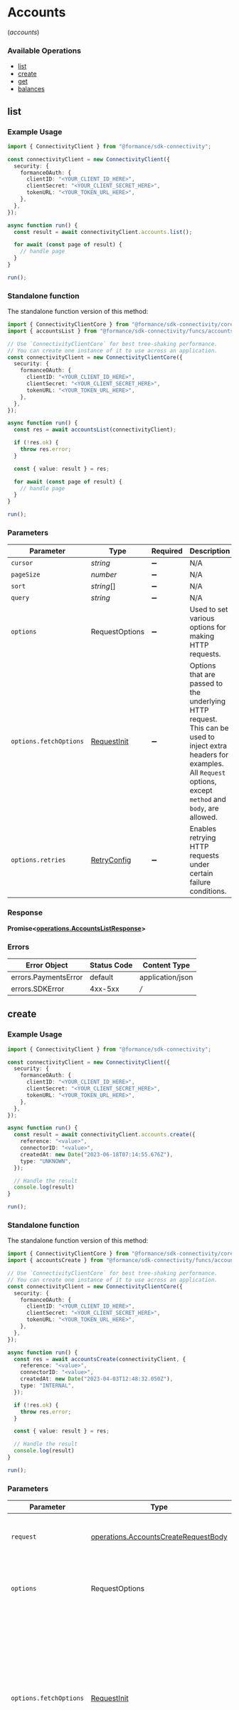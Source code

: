 # Accounts
(*accounts*)

### Available Operations

* [list](#list)
* [create](#create)
* [get](#get)
* [balances](#balances)

## list

### Example Usage

```typescript
import { ConnectivityClient } from "@formance/sdk-connectivity";

const connectivityClient = new ConnectivityClient({
  security: {
    formanceOAuth: {
      clientID: "<YOUR_CLIENT_ID_HERE>",
      clientSecret: "<YOUR_CLIENT_SECRET_HERE>",
      tokenURL: "<YOUR_TOKEN_URL_HERE>",
    },
  },
});

async function run() {
  const result = await connectivityClient.accounts.list();

  for await (const page of result) {
    // handle page
  }
}

run();
```


### Standalone function

The standalone function version of this method:

```typescript
import { ConnectivityClientCore } from "@formance/sdk-connectivity/core.js";
import { accountsList } from "@formance/sdk-connectivity/funcs/accountsList.js";

// Use `ConnectivityClientCore` for best tree-shaking performance.
// You can create one instance of it to use across an application.
const connectivityClient = new ConnectivityClientCore({
  security: {
    formanceOAuth: {
      clientID: "<YOUR_CLIENT_ID_HERE>",
      clientSecret: "<YOUR_CLIENT_SECRET_HERE>",
      tokenURL: "<YOUR_TOKEN_URL_HERE>",
    },
  },
});

async function run() {
  const res = await accountsList(connectivityClient);

  if (!res.ok) {
    throw res.error;
  }

  const { value: result } = res;

  for await (const page of result) {
    // handle page
  }
}

run();
```

### Parameters

| Parameter                                                                                                                                                                      | Type                                                                                                                                                                           | Required                                                                                                                                                                       | Description                                                                                                                                                                    |
| ------------------------------------------------------------------------------------------------------------------------------------------------------------------------------ | ------------------------------------------------------------------------------------------------------------------------------------------------------------------------------ | ------------------------------------------------------------------------------------------------------------------------------------------------------------------------------ | ------------------------------------------------------------------------------------------------------------------------------------------------------------------------------ |
| `cursor`                                                                                                                                                                       | *string*                                                                                                                                                                       | :heavy_minus_sign:                                                                                                                                                             | N/A                                                                                                                                                                            |
| `pageSize`                                                                                                                                                                     | *number*                                                                                                                                                                       | :heavy_minus_sign:                                                                                                                                                             | N/A                                                                                                                                                                            |
| `sort`                                                                                                                                                                         | *string*[]                                                                                                                                                                     | :heavy_minus_sign:                                                                                                                                                             | N/A                                                                                                                                                                            |
| `query`                                                                                                                                                                        | *string*                                                                                                                                                                       | :heavy_minus_sign:                                                                                                                                                             | N/A                                                                                                                                                                            |
| `options`                                                                                                                                                                      | RequestOptions                                                                                                                                                                 | :heavy_minus_sign:                                                                                                                                                             | Used to set various options for making HTTP requests.                                                                                                                          |
| `options.fetchOptions`                                                                                                                                                         | [RequestInit](https://developer.mozilla.org/en-US/docs/Web/API/Request/Request#options)                                                                                        | :heavy_minus_sign:                                                                                                                                                             | Options that are passed to the underlying HTTP request. This can be used to inject extra headers for examples. All `Request` options, except `method` and `body`, are allowed. |
| `options.retries`                                                                                                                                                              | [RetryConfig](../../lib/utils/retryconfig.md)                                                                                                                                  | :heavy_minus_sign:                                                                                                                                                             | Enables retrying HTTP requests under certain failure conditions.                                                                                                               |


### Response

**Promise\<[operations.AccountsListResponse](../../models/operations/accountslistresponse.md)\>**
### Errors

| Error Object         | Status Code          | Content Type         |
| -------------------- | -------------------- | -------------------- |
| errors.PaymentsError | default              | application/json     |
| errors.SDKError      | 4xx-5xx              | */*                  |

## create

### Example Usage

```typescript
import { ConnectivityClient } from "@formance/sdk-connectivity";

const connectivityClient = new ConnectivityClient({
  security: {
    formanceOAuth: {
      clientID: "<YOUR_CLIENT_ID_HERE>",
      clientSecret: "<YOUR_CLIENT_SECRET_HERE>",
      tokenURL: "<YOUR_TOKEN_URL_HERE>",
    },
  },
});

async function run() {
  const result = await connectivityClient.accounts.create({
    reference: "<value>",
    connectorID: "<value>",
    createdAt: new Date("2023-06-18T07:14:55.676Z"),
    type: "UNKNOWN",
  });

  // Handle the result
  console.log(result)
}

run();
```


### Standalone function

The standalone function version of this method:

```typescript
import { ConnectivityClientCore } from "@formance/sdk-connectivity/core.js";
import { accountsCreate } from "@formance/sdk-connectivity/funcs/accountsCreate.js";

// Use `ConnectivityClientCore` for best tree-shaking performance.
// You can create one instance of it to use across an application.
const connectivityClient = new ConnectivityClientCore({
  security: {
    formanceOAuth: {
      clientID: "<YOUR_CLIENT_ID_HERE>",
      clientSecret: "<YOUR_CLIENT_SECRET_HERE>",
      tokenURL: "<YOUR_TOKEN_URL_HERE>",
    },
  },
});

async function run() {
  const res = await accountsCreate(connectivityClient, {
    reference: "<value>",
    connectorID: "<value>",
    createdAt: new Date("2023-04-03T12:48:32.050Z"),
    type: "INTERNAL",
  });

  if (!res.ok) {
    throw res.error;
  }

  const { value: result } = res;

  // Handle the result
  console.log(result)
}

run();
```

### Parameters

| Parameter                                                                                                                                                                      | Type                                                                                                                                                                           | Required                                                                                                                                                                       | Description                                                                                                                                                                    |
| ------------------------------------------------------------------------------------------------------------------------------------------------------------------------------ | ------------------------------------------------------------------------------------------------------------------------------------------------------------------------------ | ------------------------------------------------------------------------------------------------------------------------------------------------------------------------------ | ------------------------------------------------------------------------------------------------------------------------------------------------------------------------------ |
| `request`                                                                                                                                                                      | [operations.AccountsCreateRequestBody](../../models/operations/accountscreaterequestbody.md)                                                                                   | :heavy_check_mark:                                                                                                                                                             | The request object to use for the request.                                                                                                                                     |
| `options`                                                                                                                                                                      | RequestOptions                                                                                                                                                                 | :heavy_minus_sign:                                                                                                                                                             | Used to set various options for making HTTP requests.                                                                                                                          |
| `options.fetchOptions`                                                                                                                                                         | [RequestInit](https://developer.mozilla.org/en-US/docs/Web/API/Request/Request#options)                                                                                        | :heavy_minus_sign:                                                                                                                                                             | Options that are passed to the underlying HTTP request. This can be used to inject extra headers for examples. All `Request` options, except `method` and `body`, are allowed. |
| `options.retries`                                                                                                                                                              | [RetryConfig](../../lib/utils/retryconfig.md)                                                                                                                                  | :heavy_minus_sign:                                                                                                                                                             | Enables retrying HTTP requests under certain failure conditions.                                                                                                               |


### Response

**Promise\<[operations.AccountsCreateResponseBody](../../models/operations/accountscreateresponsebody.md)\>**
### Errors

| Error Object         | Status Code          | Content Type         |
| -------------------- | -------------------- | -------------------- |
| errors.PaymentsError | default              | application/json     |
| errors.SDKError      | 4xx-5xx              | */*                  |

## get

### Example Usage

```typescript
import { ConnectivityClient } from "@formance/sdk-connectivity";

const connectivityClient = new ConnectivityClient({
  security: {
    formanceOAuth: {
      clientID: "<YOUR_CLIENT_ID_HERE>",
      clientSecret: "<YOUR_CLIENT_SECRET_HERE>",
      tokenURL: "<YOUR_TOKEN_URL_HERE>",
    },
  },
});

async function run() {
  const result = await connectivityClient.accounts.get("<value>");

  // Handle the result
  console.log(result)
}

run();
```


### Standalone function

The standalone function version of this method:

```typescript
import { ConnectivityClientCore } from "@formance/sdk-connectivity/core.js";
import { accountsGet } from "@formance/sdk-connectivity/funcs/accountsGet.js";

// Use `ConnectivityClientCore` for best tree-shaking performance.
// You can create one instance of it to use across an application.
const connectivityClient = new ConnectivityClientCore({
  security: {
    formanceOAuth: {
      clientID: "<YOUR_CLIENT_ID_HERE>",
      clientSecret: "<YOUR_CLIENT_SECRET_HERE>",
      tokenURL: "<YOUR_TOKEN_URL_HERE>",
    },
  },
});

async function run() {
  const res = await accountsGet(connectivityClient, "<value>");

  if (!res.ok) {
    throw res.error;
  }

  const { value: result } = res;

  // Handle the result
  console.log(result)
}

run();
```

### Parameters

| Parameter                                                                                                                                                                      | Type                                                                                                                                                                           | Required                                                                                                                                                                       | Description                                                                                                                                                                    |
| ------------------------------------------------------------------------------------------------------------------------------------------------------------------------------ | ------------------------------------------------------------------------------------------------------------------------------------------------------------------------------ | ------------------------------------------------------------------------------------------------------------------------------------------------------------------------------ | ------------------------------------------------------------------------------------------------------------------------------------------------------------------------------ |
| `accountId`                                                                                                                                                                    | *string*                                                                                                                                                                       | :heavy_check_mark:                                                                                                                                                             | N/A                                                                                                                                                                            |
| `options`                                                                                                                                                                      | RequestOptions                                                                                                                                                                 | :heavy_minus_sign:                                                                                                                                                             | Used to set various options for making HTTP requests.                                                                                                                          |
| `options.fetchOptions`                                                                                                                                                         | [RequestInit](https://developer.mozilla.org/en-US/docs/Web/API/Request/Request#options)                                                                                        | :heavy_minus_sign:                                                                                                                                                             | Options that are passed to the underlying HTTP request. This can be used to inject extra headers for examples. All `Request` options, except `method` and `body`, are allowed. |
| `options.retries`                                                                                                                                                              | [RetryConfig](../../lib/utils/retryconfig.md)                                                                                                                                  | :heavy_minus_sign:                                                                                                                                                             | Enables retrying HTTP requests under certain failure conditions.                                                                                                               |


### Response

**Promise\<[operations.AccountsGetResponseBody](../../models/operations/accountsgetresponsebody.md)\>**
### Errors

| Error Object         | Status Code          | Content Type         |
| -------------------- | -------------------- | -------------------- |
| errors.PaymentsError | default              | application/json     |
| errors.SDKError      | 4xx-5xx              | */*                  |

## balances

### Example Usage

```typescript
import { ConnectivityClient } from "@formance/sdk-connectivity";

const connectivityClient = new ConnectivityClient({
  security: {
    formanceOAuth: {
      clientID: "<YOUR_CLIENT_ID_HERE>",
      clientSecret: "<YOUR_CLIENT_SECRET_HERE>",
      tokenURL: "<YOUR_TOKEN_URL_HERE>",
    },
  },
});

async function run() {
  const result = await connectivityClient.accounts.balances({
    accountId: "<value>",
    sort: [
      "<value>",
    ],
  });

  for await (const page of result) {
    // handle page
  }
}

run();
```


### Standalone function

The standalone function version of this method:

```typescript
import { ConnectivityClientCore } from "@formance/sdk-connectivity/core.js";
import { accountsBalances } from "@formance/sdk-connectivity/funcs/accountsBalances.js";

// Use `ConnectivityClientCore` for best tree-shaking performance.
// You can create one instance of it to use across an application.
const connectivityClient = new ConnectivityClientCore({
  security: {
    formanceOAuth: {
      clientID: "<YOUR_CLIENT_ID_HERE>",
      clientSecret: "<YOUR_CLIENT_SECRET_HERE>",
      tokenURL: "<YOUR_TOKEN_URL_HERE>",
    },
  },
});

async function run() {
  const res = await accountsBalances(connectivityClient, {
    accountId: "<value>",
    sort: [
      "<value>",
    ],
  });

  if (!res.ok) {
    throw res.error;
  }

  const { value: result } = res;

  for await (const page of result) {
    // handle page
  }
}

run();
```

### Parameters

| Parameter                                                                                                                                                                      | Type                                                                                                                                                                           | Required                                                                                                                                                                       | Description                                                                                                                                                                    |
| ------------------------------------------------------------------------------------------------------------------------------------------------------------------------------ | ------------------------------------------------------------------------------------------------------------------------------------------------------------------------------ | ------------------------------------------------------------------------------------------------------------------------------------------------------------------------------ | ------------------------------------------------------------------------------------------------------------------------------------------------------------------------------ |
| `request`                                                                                                                                                                      | [operations.AccountsBalancesRequest](../../models/operations/accountsbalancesrequest.md)                                                                                       | :heavy_check_mark:                                                                                                                                                             | The request object to use for the request.                                                                                                                                     |
| `options`                                                                                                                                                                      | RequestOptions                                                                                                                                                                 | :heavy_minus_sign:                                                                                                                                                             | Used to set various options for making HTTP requests.                                                                                                                          |
| `options.fetchOptions`                                                                                                                                                         | [RequestInit](https://developer.mozilla.org/en-US/docs/Web/API/Request/Request#options)                                                                                        | :heavy_minus_sign:                                                                                                                                                             | Options that are passed to the underlying HTTP request. This can be used to inject extra headers for examples. All `Request` options, except `method` and `body`, are allowed. |
| `options.retries`                                                                                                                                                              | [RetryConfig](../../lib/utils/retryconfig.md)                                                                                                                                  | :heavy_minus_sign:                                                                                                                                                             | Enables retrying HTTP requests under certain failure conditions.                                                                                                               |


### Response

**Promise\<[operations.AccountsBalancesResponse](../../models/operations/accountsbalancesresponse.md)\>**
### Errors

| Error Object         | Status Code          | Content Type         |
| -------------------- | -------------------- | -------------------- |
| errors.PaymentsError | default              | application/json     |
| errors.SDKError      | 4xx-5xx              | */*                  |
